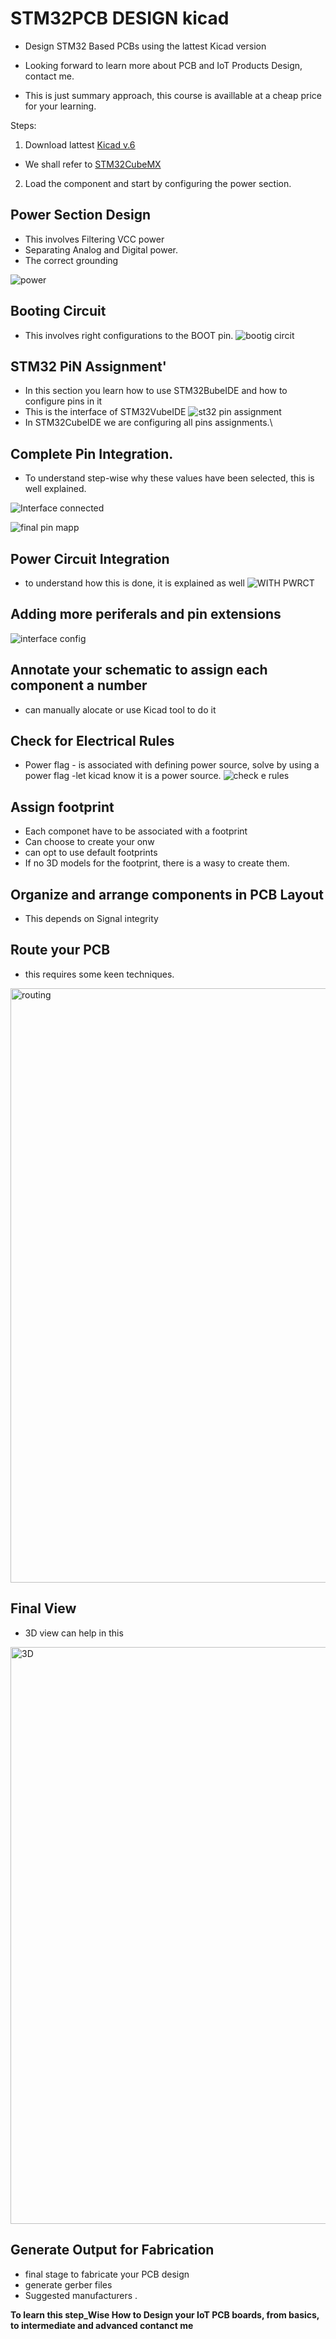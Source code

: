 # STM32PCB DESIGN kicad
 - Design STM32 Based PCBs using the lattest Kicad version
 
 - Looking forward to learn more about PCB and IoT Products Design, contact me. 

 - This is just summary approach, this course is availlable at a cheap price for your learning.


Steps:
1. Download lattest [Kicad v.6](https://www.kicad.org/download/)
- We shall refer to [STM32CubeMX](https://www.st.com/en/development-tools/stm32cubemx.html)

2. Load the component and start by configuring the power section.

## Power Section Design
- This involves Filtering VCC power
- Separating Analog and Digital power.
- The correct grounding


![power](https://user-images.githubusercontent.com/55284959/227529885-225649b5-639e-46bf-8c0d-83da0afab5b8.png)

## Booting Circuit
- This involves right configurations to the BOOT pin.
![bootig circit](https://user-images.githubusercontent.com/55284959/227792287-02d3711d-ed99-4179-b94b-123ae421c8e9.png)

## STM32 PiN Assignment'
- In this section you learn how to use STM32BubeIDE and how to configure pins in it
- This is the interface of STM32VubeIDE
![st32 pin assignment](https://user-images.githubusercontent.com/55284959/227793444-6ea098fb-3da8-4fce-8195-56b7fb9d963a.png)
- In STM32CubeIDE  we are configuring all pins assignments.\

## Complete Pin Integration.
- To understand step-wise why these values have been selected, this is well explained.

![Interface connected](https://user-images.githubusercontent.com/55284959/227796923-d08df17c-bed7-4a31-8114-57530d352165.png)

![final pin mapp](https://user-images.githubusercontent.com/55284959/227798626-590bab36-c62a-4009-a739-b1afdccc5ad8.png)

## Power Circuit Integration
- to understand how this is done, it is explained as well
![WITH PWRCT](https://user-images.githubusercontent.com/55284959/227797394-b4c5fcc8-6f3d-4862-88ce-3a9eb8ea48a8.png)

## Adding more periferals and pin extensions
![interface config](https://user-images.githubusercontent.com/55284959/227797578-0ceeebe0-02f7-40e9-9dea-04f5be188818.png)


## Annotate your schematic to assign each component a number
- can manually alocate or use Kicad tool to do it
## Check for Electrical Rules
- Power flag - is associated with defining power source, solve by using a power flag -let kicad know it is a power source.
![check e rules](https://user-images.githubusercontent.com/55284959/227940048-6da257ca-e85f-4477-a1a9-3c6b57ebda1d.png)

## Assign footprint
- Each componet have to be associated with a footprint
- Can choose to create your onw
- can opt to use default footprints
- If no 3D models for the footprint, there is a wasy to create them.

## Organize and arrange components in PCB Layout
-  This depends on Signal integrity 

## Route your PCB
- this requires some keen techniques. 
<img width="951" alt="routing " src="https://user-images.githubusercontent.com/55284959/228350000-63c5604f-59ad-4927-9a5f-8268cad67c31.png">


## Final View
- 3D view can help in this 
<img width="923" alt="3D" src="https://user-images.githubusercontent.com/55284959/228350573-650d0386-40f5-415a-99c7-f0faad13c7f7.png">

## Generate Output for Fabrication 
- final stage to fabricate your PCB design
- generate gerber files 
- Suggested manufacturers .

**To learn this step_Wise How to Design your IoT PCB boards, from basics, to intermediate and advanced contanct me**
